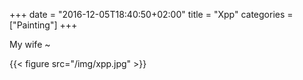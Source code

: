 +++
date = "2016-12-05T18:40:50+02:00"
title = "Xpp"
categories = ["Painting"]
+++

My wife ~

{{< figure src="/img/xpp.jpg" >}}
